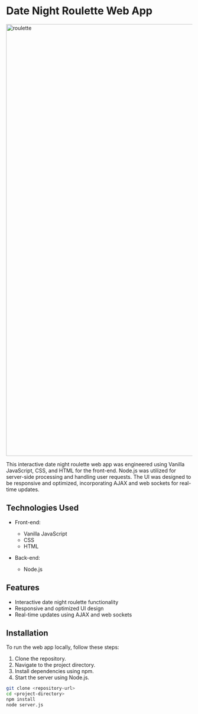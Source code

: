 # Date Night Roulette Web App
<img width="1169" alt="roulette" src="https://github.com/k-lally/Date-Night-Roulette/assets/162082543/9522e830-7f10-43db-a7b4-20e4bd511d70">

This interactive date night roulette web app was engineered using Vanilla JavaScript, CSS, and HTML for the front-end. Node.js was utilized for server-side processing and handling user requests. The UI was designed to be responsive and optimized, incorporating AJAX and web sockets for real-time updates.

## Technologies Used

- Front-end:
  - Vanilla JavaScript
  - CSS
  - HTML

- Back-end:
  - Node.js

## Features

- Interactive date night roulette functionality
- Responsive and optimized UI design
- Real-time updates using AJAX and web sockets

## Installation

To run the web app locally, follow these steps:

1. Clone the repository.
2. Navigate to the project directory.
3. Install dependencies using npm.
4. Start the server using Node.js.

```bash
git clone <repository-url>
cd <project-directory>
npm install
node server.js
